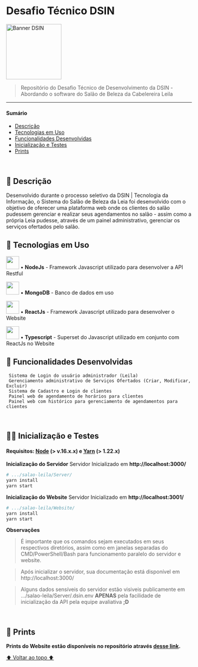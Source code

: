 # Desafio Técnico DSIN
<img src="https://www.univem.edu.br/storage/paginas/September2019/Marca%20DSIN%20Principal%20em%20Alta.jpg" alt="Banner DSIN" height=150px>

<blockquote>Repositório do Desafio Técnico de Desenvolvimento da DSIN - Abordando o software do Salão de Beleza da Cabelereira Leila</blockquote>

------------
#### Sumário
* <a href="#-descrição">Descrição</a>
* <a href="#-tecnologias-em-uso">Tecnologias em Uso</a>
* <a href="#-funcionalidades-desenvolvidas">Funcionalidades Desenvolvidas</a>
* <a href="#-inicialização-e-testes">Inicialização e Testes</a>
* <a href="#-prints">Prints</a>
<br>

## 📜 Descrição
Desenvolvido durante o processo seletivo da DSIN | Tecnologia da Informação, o Sistema do Salão de Beleza da Leia foi desenvolvido com o objetivo de oferecer uma plataforma web onde os clientes do salão pudessem gerenciar e realizar seus agendamentos no salão - assim como a própria Leia pudesse, através de um painel administrativo, gerenciar os serviços ofertados pelo salão.
<br>

## 📲 Tecnologias em Uso
<img src="https://cdn.jsdelivr.net/gh/devicons/devicon/icons/nodejs/nodejs-original.svg" height="35px">  •  **NodeJs**  - Framework Javascript utilizado para desenvolver a API Restful

<img src="https://cdn.jsdelivr.net/gh/devicons/devicon/icons/mongodb/mongodb-original.svg" height="35px"> • **MongoDB** - Banco de dados em uso

<img src="https://cdn.jsdelivr.net/gh/devicons/devicon/icons/react/react-original.svg" height="35px"> • **ReactJs** - Framework Javascript utilizado para desenvolver o Website

<img src="https://cdn.jsdelivr.net/gh/devicons/devicon/icons/typescript/typescript-original.svg" height="35px"> • **Typescript** - Superset do Javascript utilizado em conjunto com ReactJs no Website
<br>

## 🌱 Funcionalidades Desenvolvidas
	 Sistema de Login do usuário administrador (Leila)
	 Gerenciamento administrativo de Serviços Ofertados (Criar, Modificar, Excluir)
	 Sistema de Cadastro e Login de clientes
	 Painel web de agendamento de horários para clientes
	 Painel web com histórico para gerenciamento de agendamentos para clientes
<br>

## 👩‍💻 Inicialização e Testes
#### Requisitos: [Node](https://nodejs.org/en/ "Node") (> v.16.x.x)  e [Yarn](https://yarnpkg.com/ "Yarn") (> 1.22.x)

<strong>Inicialização do Servidor</strong>
Servidor Inicializado em **http://localhost:3000/**
```bash
# .../salao-leila/Server/
yarn install
yarn start
```

<strong>Inicialização do Website</strong>
Servidor Inicializado em **http://localhost:3001/**
```bash
# .../salao-leila/Website/
yarn install
yarn start
```
<strong>Observações</strong>
<blockquote>É importante que os comandos sejam executados em seus respectivos diretórios, assim como em janelas separadas do CMD/PowerShell/Bash para funcionamento paralelo do servidor e website.</blockquote><blockquote>Após inicializar o servidor, sua documentação está disponível em http://localhost:3000/</blockquote><blockquote>Alguns dados sensíveis do servidor estão visiveis publicamente em .../salao-leila/Server/.dsin.env <strong>APENAS</strong> pela facilidade de inicialização da API pela equipe avaliativa <strong>;D</strong></blockquote>
<br>

## 📸 Prints

<strong>Prints do Website estão disponíveis no repositório através <a href="https://github.com/thiagowaib/salao-leila/tree/main/Prints">desse link</a>.</strong>
<br>

<a href="#desafio-técnico-dsin">⬆️ Voltar ao topo ⬆️</a>



